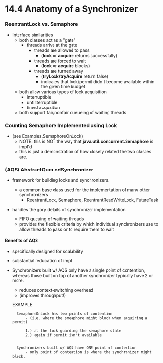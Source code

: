 # 14.4 Anatomy of a Synchronizer

### ReentrantLock vs. Semaphore
- Interface similarities
    - both classes act as a "gate"
        - threads arrive at the gate
            - threads are allowed to pass
                - (**lock** or **acquire** returns successfully)
            - threads are forced to wait
                - (**lock** or **acquire** blocks)
            - threads are turned away
                - (**tryLock/tryAcquire** return false)
                - indicates that lock/permit didn't become available within the given time budget
    - both allow various types of lock acquisition
        - interruptible
        - untinterruptible
        - timed acqusition
    - both support fair/nonfair queueing of waiting threads        
            
            
            
### Counting Semaphore Implemented using Lock
- (see Examples.SemaphoreOnLock)
    - NOTE: this is NOT the way that **java.util.concurrent.Semaphore** is impl'd
    - this is just a demonstration of how closely related the two classes are.
    
### (AQS) AbstractQueuedSynchronizer
- framework for building locks and synchronizers.
    - a common base class used for the implementation of many other synchronizers
        - ReentrantLock, Semaphore, ReentrantReadWriteLock, FutureTask

- handles the gory details of synchronizer implementation
    - FIFO queuing of waiting threads
    - provides the flexible criteria by which individual synchronizers use to 
    allow threads to pass or to require them to wait
    

#### Benefits of AQS
- specifically designed for scalability
- substantial reducation of impl 
- Synchronizers built w/ AQS only have a single point of contention, whereas those
built on top of another synchronizer typically have 2 or more. 
    - reduces context-switching overhead
    - (improves throughput!)

    
    
    EXAMPLE
        
        SemaphoreOnLock has two points of contention
            - (i.e. where the smeaphore might block when acquiring a permit) 
            
            1.) at the lock guarding the semaphore state
            2.) again if permit isn't available
            
        
        Synchronizers built w/ AQS have ONE point of contention
            - only point of contention is where the synchronizer might block.
        
    
    